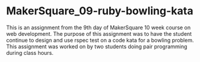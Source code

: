MakerSquare_09-ruby-bowling-kata
================================

This is an assignment from the 9th day of MakerSquare 10 week course on web 
development. The purpose of this assignment was to have the student continue
to design and use rspec test on a code kata for a bowling problem. This 
assignment was worked on by two students doing pair programming during class hours.
